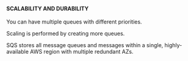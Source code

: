 #### SCALABILITY AND DURABILITY


You can have multiple queues with different priorities.


Scaling is performed by creating more queues.


SQS stores all message queues and messages within a single, highly-available AWS region with multiple redundant AZs.

